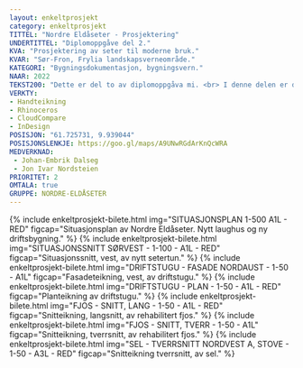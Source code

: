 ```yaml
---
layout: enkeltprosjekt
category: enkeltprosjekt
TITTEL: "Nordre Eldåseter - Prosjektering"
UNDERTITTEL: "Diplomoppgåve del 2."
KVA: "Prosjektering av seter til moderne bruk."
KVAR: "Sør-Fron, Frylia landskapsverneområde."
KATEGORI: "Bygningsdokumentasjon, bygningsvern."
NAAR: 2022
TEKST200: "Dette er del to av diplomoppgåva mi. <br> I denne delen er det gjort ein moglegheitsstudie for plassen Nordre Eldåseter, der konklusjonen er at plassen burde brukast som seter, slik han har vore før. I tillegg skal eit av bygga brukast som jakthytte og eit anna brukast som utleigehytte eller til turisme, då husa ikkje lot seg nytte i drifta. <br> <br> For å kunne bruke plassen som ei seter i moderne tid må ein setje opp nye produksjonsbygningar. Eg har satt opp eit sommarfjos med mjølkerobot som er drive av solceller, og overskotet frå denne energien mogleggjer eit litt høgare komfortnivå for dei som bur der om somaren. <br> <br> Prosjektet inneheld òg ei badstove - ein luksus ein burde tillate seg om ein uansett skal oppfylle moderne reinslegheitskrav. Dette bygget tettar ein romlekasje i setertunet, og gjev moglegheita til å ha toalett, badstove og utedusj operativ heile året. Alle bygningane kan brukast heile året, om ein ynskjer det. <br> <br> Alle husa vert satt i stand, og kritiske manglar og problem vert teke hand om. Eg har halde meg til gamle teknikkar for å ta vare på kulturarven og handverket. Nokre plassar har eg brote med dette, til dømes med isolasjon og vindsperre."
VERKTY:
- Handteikning
- Rhinoceros
- CloudCompare
- InDesign
POSISJON: "61.725731, 9.939044"
POSISJONSLENKJE: https://goo.gl/maps/A9UNwRGdArKnQcWRA
MEDVERKNAD: 
 - Johan-Embrik Dalseg
 - Jon Ivar Nordsteien
PRIORITET: 2
OMTALA: true
GRUPPE: NORDRE-ELDÅSETER
---
```

{% include enkeltprosjekt-bilete.html   img="SITUASJONSPLAN 1-500 A1L - RED"                            figcap="Situasjonsplan av Nordre Eldåseter. Nytt laughus og ny driftsbygning." %}
{% include enkeltprosjekt-bilete.html   img="SITUASJONSSNITT SØRVEST - 1-100 - A1L - RED"               figcap="Situasjonssnitt, vest, av nytt setertun." %}
{% include enkeltprosjekt-bilete.html   img="DRIFTSTUGU - FASADE NORDAUST - 1-50 - A1L"                 figcap="Fasadeteikning, vest, av driftstugu." %}
{% include enkeltprosjekt-bilete.html   img="DRIFTSTUGU - PLAN - 1-50 - A1L - RED"                      figcap="Planteikning av driftstugu." %}
{% include enkeltprosjekt-bilete.html   img="FJOS - SNITT, LANG - 1-50 - A1L - RED"                     figcap="Snitteikning, langsnitt, av rehabilitert fjos." %}
{% include enkeltprosjekt-bilete.html   img="FJOS - SNITT, TVERR - 1-50 - A1L"                          figcap="Snitteikning, tverrsnitt, av rehabilitert fjos." %}
{% include enkeltprosjekt-bilete.html   img="SEL - TVERRSNITT NORDVEST A, STOVE - 1-50 - A3L - RED"     figcap="Snitteikning tverrsnitt, av sel." %}